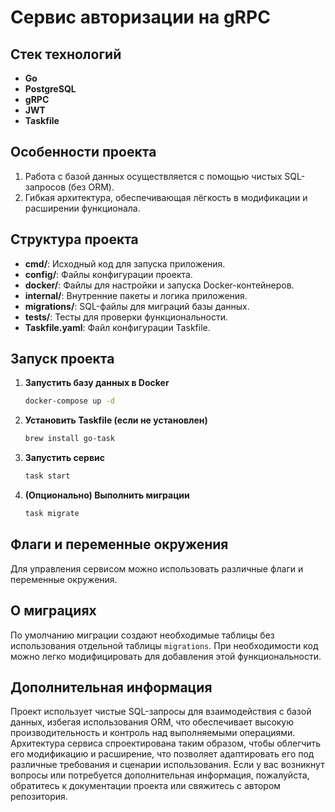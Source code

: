 # Сервис авторизации на gRPC
## Стек технологий
- **Go**
- **PostgreSQL**
- **gRPC**
- **JWT**
- **Taskfile**
## Особенности проекта
1. Работа с базой данных осуществляется с помощью чистых SQL-запросов (без ORM).
2. Гибкая архитектура, обеспечивающая лёгкость в модификации и расширении функционала.
## Структура проекта
- **cmd/**: Исходный код для запуска приложения.
- **config/**: Файлы конфигурации проекта.
- **docker/**: Файлы для настройки и запуска Docker-контейнеров.
- **internal/**: Внутренние пакеты и логика приложения.
- **migrations/**: SQL-файлы для миграций базы данных.
- **tests/**: Тесты для проверки функциональности.
- **Taskfile.yaml**: Файл конфигурации Taskfile.
## Запуск проекта
1. **Запустить базу данных в Docker**
   ```sh
   docker-compose up -d
   ```
2. **Установить Taskfile (если не установлен)**
   ```sh
   brew install go-task
   ```
3. **Запустить сервис**
   ```sh
   task start
   ```
4. **(Опционально) Выполнить миграции**
   ```sh
   task migrate
   ```
## Флаги и переменные окружения
Для управления сервисом можно использовать различные флаги и переменные окружения.
## О миграциях
По умолчанию миграции создают необходимые таблицы без использования отдельной таблицы `migrations`. При необходимости код можно легко модифицировать для добавления этой функциональности.
## Дополнительная информация
Проект использует чистые SQL-запросы для взаимодействия с базой данных, избегая использования ORM, что обеспечивает высокую производительность и контроль над выполняемыми операциями.
Архитектура сервиса спроектирована таким образом, чтобы облегчить его модификацию и расширение, что позволяет адаптировать его под различные требования и сценарии использования.
Если у вас возникнут вопросы или потребуется дополнительная информация, пожалуйста, обратитесь к документации проекта или свяжитесь с автором репозитория.
